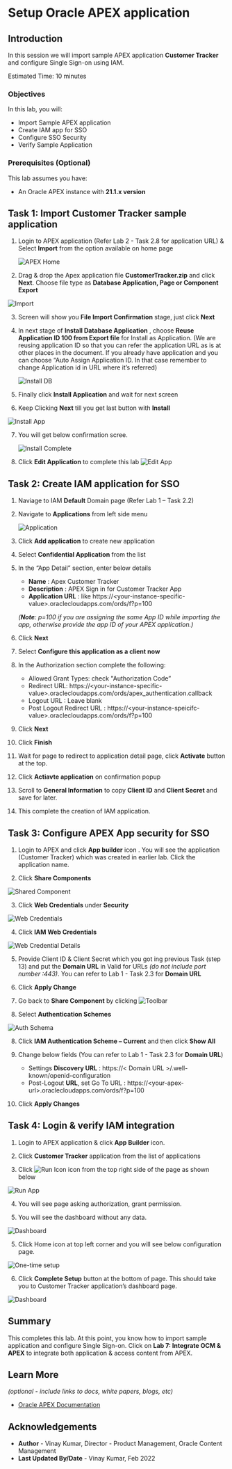 # Setup Oracle APEX application

## Introduction

In this session we will import sample APEX application **Customer Tracker** and configure Single Sign-on using IAM.

Estimated Time: 10 minutes


### Objectives

In this lab, you will:
* Import Sample APEX application
* Create IAM app for SSO
* Configure SSO Security
* Verify Sample Application

### Prerequisites (Optional)

This lab assumes you have:
* An Oracle APEX instance with **21.1.x version**

## Task 1: Import Customer Tracker sample application


1. Login to APEX application (Refer Lab 2 - Task 2.8 for application URL) & Select **Import** from the option available on home page

	![APEX Home](images/apex-home.png)

2. Drag & drop the Apex application file **CustomerTracker.zip**  and click **Next**. Choose file type as **Database Application, Page or Component Export**

  ![Import](images/import.png)

3.	Screen will show you **File Import Confirmation** stage, just click **Next**

4.	In next stage of **Install Database Application** , choose **Reuse Application ID 100 from Export file** for Install as Application. (We are reusing application ID so that you can refer the application URL as is at other places in the document. If you already have application and you can choose “Auto Assign Application ID. In that case remember to change Application id in URL where it’s referred)
  
    ![Install DB](images/install-db.png)

5.	Finally click **Install Application** and wait for next screen

6.	Keep Clicking **Next** till you get last button with **Install**
 
  ![Install App](images/install-app.png)

7. You will get below confirmation scree.
  
    ![Install Complete](images/install-complete.png)

8. Click **Edit Application** to complete this lab
    ![Edit App](images/edit-app.png)

## Task 2: Create IAM application for SSO

1.	Naviage to IAM **Default** Domain page (Refer Lab 1 – Task 2.2)

2.	Navigate to **Applications** from left side menu
  
    ![Application](images/add-app.png)

3.	Click  **Add application** to create new application

4.	Select **Confidential Application** from the list

5.	In the “App Detail” section, enter below details
    * **Name** : Apex Customer Tracker
    * **Description** : APEX Sign in for Customer Tracker App
    * **Application URL** : <paste your APEX application URL> like https://&lt;your-instance-specific-value&gt;.oraclecloudapps.com/ords/f?p=100

    *(**Note**: p=100 if you are assigning the same App ID while importing the app, otherwise provide the app ID of your APEX application.)*

6.	Click **Next**

7.	Select **Configure this application as a client now**

8.	In the Authorization section complete the following:
    *	Allowed Grant Types: check "Authorization Code”
    * Redirect URL: https://&lt;your-instance-specific-value&gt;.oraclecloudapps.com/ords/apex_authentication.callback
    * Logout URL : Leave blank
    * Post Logout Redirect URL : https://&lt;your-instance-speicifc-value&gt;.oraclecloudapps.com/ords/f?p=100

9.	Click **Next**

10.	Click **Finish** 

11. Wait for page to redirect to application detail page, click **Activate** button at the top.

12. Click **Actiavte application** on confirmation popup

13.	Scroll to **General Information** to copy **Client ID** and **Client Secret** and save for later.

14.	This complete the creation of IAM application.



## Task 3: Configure APEX App security for SSO

1.	Login to APEX and click **App builder** icon . You will see the application (Customer Tracker) which was created in earlier lab. Click the application name.

2.	Click **Share Components**

  ![Shared Component](./images/share-component.png)

3.	Click **Web Credentials** under **Security**

  ![Web Credentials](./images/web-cred.png)

4.	Click **IAM Web Credentials**

  ![Web Credential Details](./images/iam-web-cred.png)

5.	Provide Client ID & Client Secret which you got ing previous Task (step 13) and put the **Domain URL** in Valid for URLs *(do not include port number :443)*. You can refer to Lab 1 - Task 2.3 for **Domain URL**

6.	Click **Apply Change**

7.	Go back to **Share Component** by clicking ![Toolbar](images/toolbar.png)

8. Select **Authentication Schemes**

  ![Auth Schema](./images/auth-schema.png)

8.	Click **IAM Authentication Scheme – Current** and then click **Show All**

9.	Change below fields (You can refer to Lab 1 - Task 2.3 for **Domain URL**)
      * Settings **Discovery URL** : https://&lt; Domain URL &gt;/.well-known/openid-configuration
      * Post-Logout **URL**, set Go To URL : https://&lt;your-apex-url&gt;.oraclecloudapps.com/ords/f?p=100

10.	Click **Apply Changes**

## Task 4: Login & verify IAM integration

1.	Login to APEX application & click **App Builder** icon.

2.	Click **Customer Tracker** application from the list of applications

3.	Click ![Run Icon](images/run-icon.png) icon from the top right side of the page as shown below

  ![Run App](images/run-app.png)

4.	You will see page asking authorization, grant permission. 

5. You will see the dashboard without any data.
    
  ![Dashboard](images/apex-first-time.png)

5. Click Home icon at top left corner and you will see below configuration page.

  ![One-time setup](images/first-time.png)

6.	Click **Complete Setup** button at the bottom of page. This should take you to Customer Tracker application’s dashboard page.

  ![Dashboard](images/apex-dashboard.png)

## Summary

This completes this lab. At this point, you know how to import sample application and configure Single Sign-on. Click on **Lab 7: Integrate OCM & APEX** to integrate both application & access content from APEX.


## Learn More

*(optional - include links to docs, white papers, blogs, etc)*

* [Oracle APEX Documentation](https://apex.oracle.com/en/learn/documentation/)


## Acknowledgements
* **Author** - Vinay Kumar, Director - Product Management, Oracle Content Management
* **Last Updated By/Date** - Vinay Kumar, Feb 2022
